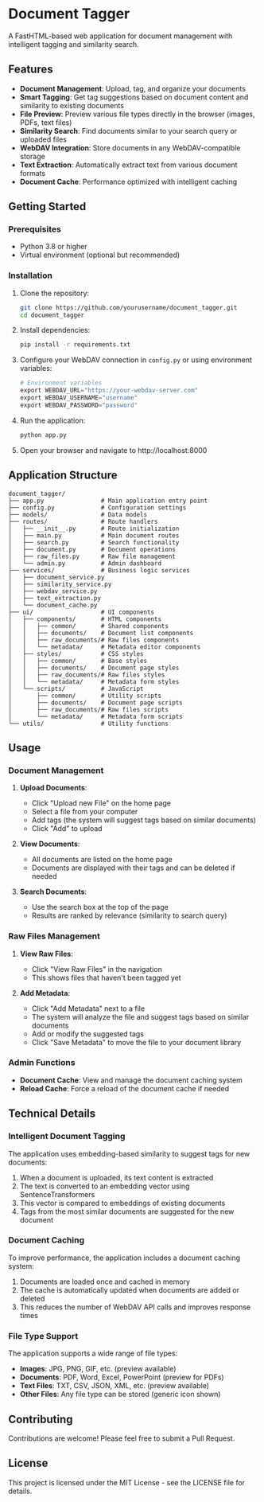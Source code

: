 # Document Tagger

A FastHTML-based web application for document management with intelligent tagging and similarity search.

## Features

- **Document Management**: Upload, tag, and organize your documents
- **Smart Tagging**: Get tag suggestions based on document content and similarity to existing documents
- **File Preview**: Preview various file types directly in the browser (images, PDFs, text files)
- **Similarity Search**: Find documents similar to your search query or uploaded files
- **WebDAV Integration**: Store documents in any WebDAV-compatible storage
- **Text Extraction**: Automatically extract text from various document formats
- **Document Cache**: Performance optimized with intelligent caching

## Getting Started

### Prerequisites

- Python 3.8 or higher
- Virtual environment (optional but recommended)

### Installation

1. Clone the repository:
   ```bash
   git clone https://github.com/yourusername/document_tagger.git
   cd document_tagger
   ```

2. Install dependencies:
   ```bash
   pip install -r requirements.txt
   ```

3. Configure your WebDAV connection in `config.py` or using environment variables:
   ```python
   # Environment variables
   export WEBDAV_URL="https://your-webdav-server.com"
   export WEBDAV_USERNAME="username"
   export WEBDAV_PASSWORD="password"
   ```

4. Run the application:
   ```bash
   python app.py
   ```

5. Open your browser and navigate to http://localhost:8000

## Application Structure

```
document_tagger/
├── app.py                # Main application entry point
├── config.py             # Configuration settings
├── models/               # Data models
├── routes/               # Route handlers
│   ├── __init__.py       # Route initialization
│   ├── main.py           # Main document routes
│   ├── search.py         # Search functionality
│   ├── document.py       # Document operations
│   ├── raw_files.py      # Raw file management
│   └── admin.py          # Admin dashboard
├── services/             # Business logic services
│   ├── document_service.py
│   ├── similarity_service.py
│   ├── webdav_service.py
│   ├── text_extraction.py
│   └── document_cache.py
├── ui/                   # UI components
│   ├── components/       # HTML components
│   │   ├── common/       # Shared components
│   │   ├── documents/    # Document list components
│   │   ├── raw_documents/# Raw files components
│   │   └── metadata/     # Metadata editor components
│   ├── styles/           # CSS styles
│   │   ├── common/       # Base styles
│   │   ├── documents/    # Document page styles
│   │   ├── raw_documents/# Raw files styles
│   │   └── metadata/     # Metadata form styles
│   └── scripts/          # JavaScript
│       ├── common/       # Utility scripts
│       ├── documents/    # Document page scripts
│       ├── raw_documents/# Raw files scripts
│       └── metadata/     # Metadata form scripts
└── utils/                # Utility functions
```

## Usage

### Document Management

1. **Upload Documents**:
   - Click "Upload new File" on the home page
   - Select a file from your computer
   - Add tags (the system will suggest tags based on similar documents)
   - Click "Add" to upload

2. **View Documents**:
   - All documents are listed on the home page
   - Documents are displayed with their tags and can be deleted if needed

3. **Search Documents**:
   - Use the search box at the top of the page
   - Results are ranked by relevance (similarity to search query)

### Raw Files Management

1. **View Raw Files**:
   - Click "View Raw Files" in the navigation
   - This shows files that haven't been tagged yet

2. **Add Metadata**:
   - Click "Add Metadata" next to a file
   - The system will analyze the file and suggest tags based on similar documents
   - Add or modify the suggested tags
   - Click "Save Metadata" to move the file to your document library

### Admin Functions

- **Document Cache**: View and manage the document caching system
- **Reload Cache**: Force a reload of the document cache if needed

## Technical Details

### Intelligent Document Tagging

The application uses embedding-based similarity to suggest tags for new documents:

1. When a document is uploaded, its text content is extracted
2. The text is converted to an embedding vector using SentenceTransformers
3. This vector is compared to embeddings of existing documents
4. Tags from the most similar documents are suggested for the new document

### Document Caching

To improve performance, the application includes a document caching system:

1. Documents are loaded once and cached in memory
2. The cache is automatically updated when documents are added or deleted
3. This reduces the number of WebDAV API calls and improves response times

### File Type Support

The application supports a wide range of file types:

- **Images**: JPG, PNG, GIF, etc. (preview available)
- **Documents**: PDF, Word, Excel, PowerPoint (preview for PDFs)
- **Text Files**: TXT, CSV, JSON, XML, etc. (preview available)
- **Other Files**: Any file type can be stored (generic icon shown)

## Contributing

Contributions are welcome! Please feel free to submit a Pull Request.

## License

This project is licensed under the MIT License - see the LICENSE file for details.